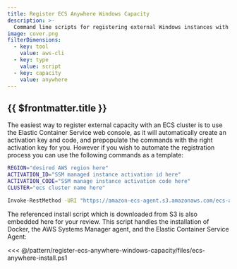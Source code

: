 ```yaml
---
title: Register ECS Anywhere Windows Capacity
description: >-
  Command line scripts for registering external Windows instances with an ECS Cluster
image: cover.png
filterDimensions:
  - key: tool
    value: aws-cli
  - key: type
    value: script
  - key: capacity
    value: anywhere
---
```


## {{ $frontmatter.title }}

The easiest way to register external capacity with an ECS cluster is to use the Elastic Container Service web console, as it will automatically create an activation key and code, and prepopulate the commands with the right activation key for you. However if you wish to automate the registration process you can use the following commands as a template:

```sh
REGION="desired AWS region here"
ACTIVATION_ID="SSM managed instance activation id here"
ACTIVATION_CODE="SSM manage instance activation code here"
CLUSTER="ecs cluster name here"

Invoke-RestMethod -URI "https://amazon-ecs-agent.s3.amazonaws.com/ecs-anywhere-install.ps1" -OutFile "ecs-anywhere-install.ps1"; .\ecs-anywhere-install.ps1 -Region $REGION -Cluster $CLUSTER -ActivationID $ACTIVATION_ID -ActivationCode $ACTIVATION_CODE
```

The referenced install script which is downloaded from S3 is also embedded here for your review. This script handles the installation of Docker, the AWS Systems Manager agent, and the Elastic Container Service Agent:

<<< @/pattern/register-ecs-anywhere-windows-capacity/files/ecs-anywhere-install.ps1
